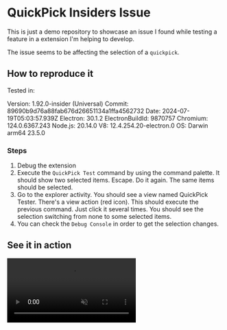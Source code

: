 # QuickPick Insiders Issue

This is just a demo repository to showcase an issue I found while testing a feature in a extension I'm helping to develop.

The issue seems to be affecting the selection of a `quickpick`.

## How to reproduce it

Tested in:

Version: 1.92.0-insider (Universal)
Commit: 89690b9d76a88fab676d26651134a1ffa4562732
Date: 2024-07-19T05:03:57.939Z
Electron: 30.1.2
ElectronBuildId: 9870757
Chromium: 124.0.6367.243
Node.js: 20.14.0
V8: 12.4.254.20-electron.0
OS: Darwin arm64 23.5.0

### Steps

1. Debug the extension
1. Execute the `QuickPick Test` command by using the command palette. It should show two selected items. Escape. Do it again. The same items should be selected.
1. Go to the explorer activity. You should see a view named QuickPick Tester. There's a view action (red icon). This should execute the previous command. Just click it several times. You should see the selection switching from none to some selected items.
1. You can check the `Debug Console` in order to get the selection changes.

## See it in action

<video src="qp_issue.mp4" controls muted loop autoplay title="QuickPick issue"></video>

